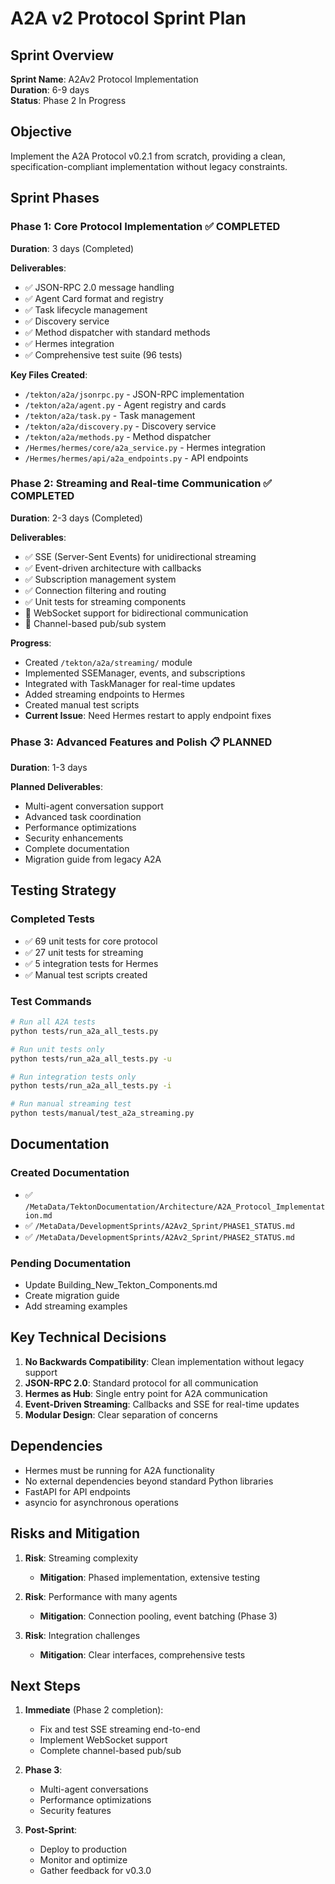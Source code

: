 # A2A v2 Protocol Sprint Plan

## Sprint Overview

**Sprint Name**: A2Av2 Protocol Implementation  
**Duration**: 6-9 days  
**Status**: Phase 2 In Progress

## Objective

Implement the A2A Protocol v0.2.1 from scratch, providing a clean, specification-compliant implementation without legacy constraints.

## Sprint Phases

### Phase 1: Core Protocol Implementation ✅ COMPLETED

**Duration**: 3 days (Completed)

**Deliverables**:
- ✅ JSON-RPC 2.0 message handling
- ✅ Agent Card format and registry
- ✅ Task lifecycle management
- ✅ Discovery service
- ✅ Method dispatcher with standard methods
- ✅ Hermes integration
- ✅ Comprehensive test suite (96 tests)

**Key Files Created**:
- `/tekton/a2a/jsonrpc.py` - JSON-RPC implementation
- `/tekton/a2a/agent.py` - Agent registry and cards
- `/tekton/a2a/task.py` - Task management
- `/tekton/a2a/discovery.py` - Discovery service
- `/tekton/a2a/methods.py` - Method dispatcher
- `/Hermes/hermes/core/a2a_service.py` - Hermes integration
- `/Hermes/hermes/api/a2a_endpoints.py` - API endpoints

### Phase 2: Streaming and Real-time Communication ✅ COMPLETED

**Duration**: 2-3 days (Completed)

**Deliverables**:
- ✅ SSE (Server-Sent Events) for unidirectional streaming
- ✅ Event-driven architecture with callbacks
- ✅ Subscription management system
- ✅ Connection filtering and routing
- ✅ Unit tests for streaming components
- 🔄 WebSocket support for bidirectional communication
- 🔄 Channel-based pub/sub system

**Progress**:
- Created `/tekton/a2a/streaming/` module
- Implemented SSEManager, events, and subscriptions
- Integrated with TaskManager for real-time updates
- Added streaming endpoints to Hermes
- Created manual test scripts
- **Current Issue**: Need Hermes restart to apply endpoint fixes

### Phase 3: Advanced Features and Polish 📋 PLANNED

**Duration**: 1-3 days

**Planned Deliverables**:
- Multi-agent conversation support
- Advanced task coordination
- Performance optimizations
- Security enhancements
- Complete documentation
- Migration guide from legacy A2A

## Testing Strategy

### Completed Tests
- ✅ 69 unit tests for core protocol
- ✅ 27 unit tests for streaming
- ✅ 5 integration tests for Hermes
- ✅ Manual test scripts created

### Test Commands
```bash
# Run all A2A tests
python tests/run_a2a_all_tests.py

# Run unit tests only
python tests/run_a2a_all_tests.py -u

# Run integration tests only
python tests/run_a2a_all_tests.py -i

# Run manual streaming test
python tests/manual/test_a2a_streaming.py
```

## Documentation

### Created Documentation
- ✅ `/MetaData/TektonDocumentation/Architecture/A2A_Protocol_Implementation.md`
- ✅ `/MetaData/DevelopmentSprints/A2Av2_Sprint/PHASE1_STATUS.md`
- ✅ `/MetaData/DevelopmentSprints/A2Av2_Sprint/PHASE2_STATUS.md`

### Pending Documentation
- Update Building_New_Tekton_Components.md
- Create migration guide
- Add streaming examples

## Key Technical Decisions

1. **No Backwards Compatibility**: Clean implementation without legacy support
2. **JSON-RPC 2.0**: Standard protocol for all communication
3. **Hermes as Hub**: Single entry point for A2A communication
4. **Event-Driven Streaming**: Callbacks and SSE for real-time updates
5. **Modular Design**: Clear separation of concerns

## Dependencies

- Hermes must be running for A2A functionality
- No external dependencies beyond standard Python libraries
- FastAPI for API endpoints
- asyncio for asynchronous operations

## Risks and Mitigation

1. **Risk**: Streaming complexity
   - **Mitigation**: Phased implementation, extensive testing

2. **Risk**: Performance with many agents
   - **Mitigation**: Connection pooling, event batching (Phase 3)

3. **Risk**: Integration challenges
   - **Mitigation**: Clear interfaces, comprehensive tests

## Next Steps

1. **Immediate** (Phase 2 completion):
   - Fix and test SSE streaming end-to-end
   - Implement WebSocket support
   - Complete channel-based pub/sub

2. **Phase 3**:
   - Multi-agent conversations
   - Performance optimizations
   - Security features

3. **Post-Sprint**:
   - Deploy to production
   - Monitor and optimize
   - Gather feedback for v0.3.0